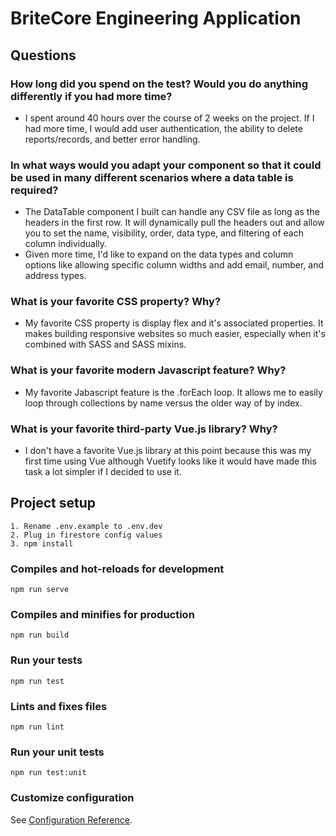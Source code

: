 # BriteCore Engineering Application

## Questions

### How long did you spend on the test? Would you do anything differently if you had more time?

- I spent around 40 hours over the course of 2 weeks on the project. If I had more time, I would add user authentication, the ability to delete reports/records, and better error handling.

### In what ways would you adapt your component so that it could be used in many different scenarios where a data table is required?

- The DataTable component I built can handle any CSV file as long as the headers in the first row. It will dynamically pull the headers out and allow you to set the name, visibility, order, data type, and filtering of each column individually.
- Given more time, I'd like to expand on the data types and column options like allowing specific column widths and add email, number, and address types.

### What is your favorite CSS property? Why?

- My favorite CSS property is display flex and it's associated properties. It makes building responsive websites so much easier, especially when it's combined with SASS and SASS mixins.

### What is your favorite modern Javascript feature? Why?

- My favorite Jabascript feature is the .forEach loop. It allows me to easily loop through collections by name versus the older way of by index.

### What is your favorite third-party Vue.js library? Why?

- I don't have a favorite Vue.js library at this point because this was my first time using Vue although Vuetify looks like it would have made this task a lot simpler if I decided to use it.

## Project setup

```
1. Rename .env.example to .env.dev
2. Plug in firestore config values
3. npm install
```

### Compiles and hot-reloads for development

```
npm run serve
```

### Compiles and minifies for production

```
npm run build
```

### Run your tests

```
npm run test
```

### Lints and fixes files

```
npm run lint
```

### Run your unit tests

```
npm run test:unit
```

### Customize configuration

See [Configuration Reference](https://cli.vuejs.org/config/).
